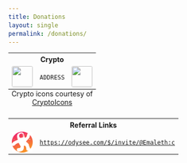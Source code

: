 ```yaml
---
title: Donations
layout: single
permalink: /donations/
---
```

<center>
  <table style="text-align:center">
    <tr>
      <th colspan="3" style="text-align:center">Crypto</th>
    </tr>
    <tr>
      <td><img style="height:3em; width:3em; display:block; border-radius:3px; margin-left:auto; margin-right:auto;" src="ICON"></td>
      <td style="text-align:center"><code>ADDRESS</code></td>
      <td><img style="height:3em; width:3em; display:block; border-radius:3px; margin-left:auto; margin-right:auto;" src="QR"></td>
    </tr>
    <caption style="caption-side: bottom;">Crypto icons courtesy of <a href="http://cryptoicons.co">CryptoIcons</a></caption>
  </table> 
  <table style="text-align:center">
    <tr>
      <th colspan="3" style="text-align:center">Referral Links</th>
    </tr>
    <tr>
      <td><img style="height:3em; width:3em; display:block; border-radius:3px; margin-left:auto; margin-right:auto;" src="/assets/images/branding_external/Odysee.svg"></td>
      <td colspan="2" style="text-align:center"><code><a href="https://odysee.com/$/invite/@Emaleth:c">https://odysee.com/$/invite/@Emaleth:c</a></code></td>
    </tr>
    <caption style="caption-side: bottom;"></caption>
  </table> 
</center>
